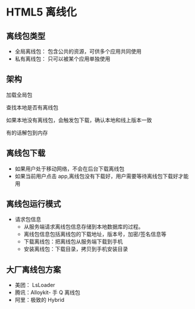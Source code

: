 # HTML5 离线化

## 离线包类型

- 全局离线包： 包含公共的资源，可供多个应用共同使用
- 私有离线包： 只可以被某个应用单独使用

## 架构

加载全局包

查找本地是否有离线包

如果本地没有离线包，会触发包下载，确认本地和线上版本一致

有的话解包到内存

## 离线包下载

- 如果用户处于移动网络，不会在后台下载离线包
- 如果当前用户点击 app,离线包没有下载好，用户需要等待离线包下载好才能用

## 离线包运行模式

- 请求包信息
  - 从服务端请求离线包信息存储到本地数据库的过程。
  - 离线包信息包括离线包的下载地址，版本号，加密/签名信息等
  - 下载离线包：把离线包从服务端下载到手机
  - 安装离线包：下载目录，拷贝到手机安装目录

## 大厂离线包方案

- 美团： LsLoader
- 腾讯：Alloykit- 手 Q 离线包
- 阿里：极致的 Hybrid
